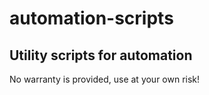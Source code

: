 # automation-scripts

## Utility scripts for automation

No warranty is provided, use at your own risk!
